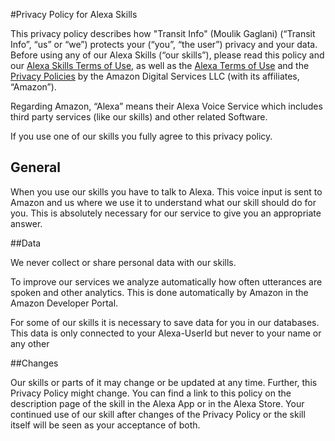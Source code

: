 #Privacy Policy for Alexa Skills

This privacy policy describes how "Transit Info" (Moulik Gaglani) (“Transit Info”, “us” or “we”) protects your (“you”, “the user”) privacy and your data. Before using any of our Alexa Skills (“our skills”), please read this policy and our [Alexa Skills Terms of Use](https://oxnkeen.com/terms-of-use-alexa-skills/), as well as the [Alexa Terms of Use](https://www.amazon.com/gp/help/customer/display.html?nodeId=201809740) and the [Privacy Policies](https://www.amazon.com/privacy) by the Amazon Digital Services LLC (with its affiliates, “Amazon”).

Regarding Amazon, “Alexa” means their Alexa Voice Service which includes third party services (like our skills) and other related Software.

If you use one of our skills you fully agree to this privacy policy.

## General

When you use our skills you have to talk to Alexa. This voice input is sent to Amazon and us where we use it to understand what our skill should do for you. This is absolutely necessary for our service to give you an appropriate answer.

##Data

We never collect or share personal data with our skills.

To improve our services we analyze automatically how often utterances are spoken and other analytics. This is done automatically by Amazon in the Amazon Developer Portal.

For some of our skills it is necessary to save data for you in our databases. This data is only connected to your Alexa-UserId but never to your name or any other 

##Changes

Our skills or parts of it may change or be updated at any time. Further, this Privacy Policy might change. You can find a link to this policy on the description page of the skill in the Alexa App or in the Alexa Store. Your continued use of our skill after changes of the Privacy Policy or the skill itself will be seen as your acceptance of both.
